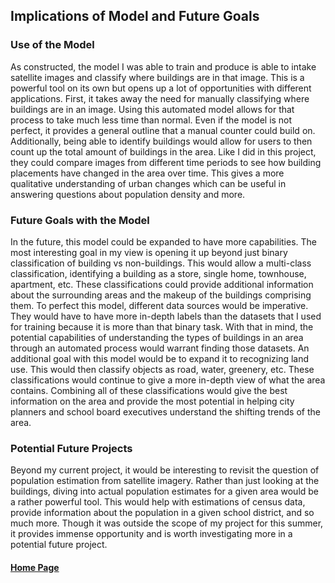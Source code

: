 ## Implications of Model and Future Goals
### Use of the Model
As constructed, the model I was able to train and produce is able to intake satellite images and classify where buildings are in that image. This is a powerful tool on its own but opens up a lot of opportunities with different applications. First, it takes away the need for manually classifying where buildings are in an image. Using this automated model allows for that process to take much less time than normal. Even if the model is not perfect, it provides a general outline that a manual counter could build on. Additionally, being able to identify buildings would allow for users to then count up the total amount of buildings in the area. Like I did in this project, they could compare images from different time periods to see how building placements have changed in the area over time. This gives a more qualitative understanding of urban changes which can be useful in answering questions about population density and more. 

### Future Goals with the Model
In the future, this model could be expanded to have more capabilities. The most interesting goal in my view is opening it up beyond just binary classification of building vs non-buildings. This would allow a multi-class classification, identifying a building as a store, single home, townhouse, apartment, etc. These classifications could provide additional information about the surrounding areas and the makeup of the buildings comprising them. To perfect this model, different data sources would be imperative. They would have to have more in-depth labels than the datasets that I used for training because it is more than that binary task. With that in mind, the potential capabilities of understanding the types of buildings in an area through an automated process would warrant finding those datasets. An additional goal with this model would be to expand it to recognizing land use. This would then classify objects as road, water, greenery, etc. These classifications would continue to give a more in-depth view of what the area contains. Combining all of these classifications would give the best information on the area and provide the most potential in helping city planners and school board executives understand the shifting trends of the area. 

### Potential Future Projects
Beyond my current project, it would be interesting to revisit the question of population estimation from satellite imagery. Rather than just looking at the buildings, diving into actual population estimates for a given area would be a rather powerful tool. This would help with estimations of census data, provide information about the population in a given school district, and so much more. Though it was outside the scope of my project for this summer, it provides immense opportunity and is worth investigating more in a potential future project. 

#### [Home Page](README.md)